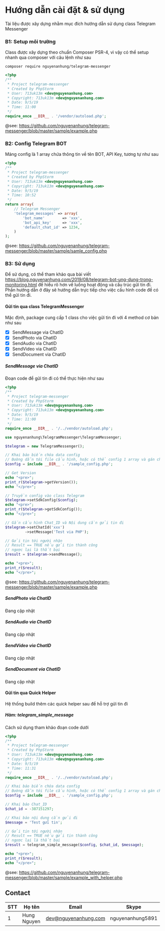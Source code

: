 # Hướng dẫn cài đặt & sử dụng

Tài liệu được xây dựng nhằm mục đích hướng dẫn sử dụng class Telegram Messenger

### B1: Setup môi trường

Class được xây dựng theo chuẩn Composer PSR-4, vì vậy có thể setup nhanh qua composer với câu lệnh như sau

```shell
composer require nguyenanhung/telegram-messenger
```

```php
<?php
/**
 * Project telegram-messenger
 * Created by PhpStorm
 * User: 713uk13m <dev@nguyenanhung.com>
 * Copyright: 713uk13m <dev@nguyenanhung.com>
 * Date: 9/5/19
 * Time: 11:00
 */
require_once __DIR__ . '/vendor/autoload.php';
```

@see: https://github.com/nguyenanhung/telegram-messenger/blob/master/sample/example.php

### B2: Config Telegram BOT

Mảng config là 1 array chứa thông tin về tên BOT, API Key, tương tự như sau

```php
<?php
/**
 * Project telegram-messenger
 * Created by PhpStorm
 * User: 713uk13m <dev@nguyenanhung.com>
 * Copyright: 713uk13m <dev@nguyenanhung.com>
 * Date: 9/5/19
 * Time: 10:52
 */
return array(
    // Telegram Messenger
    'telegram_messages' => array(
        'bot_name'        => 'xxx',
        'bot_api_key'     => 'xxx',
        'default_chat_id' => 1234,
    )
);
```

@see: https://github.com/nguyenanhung/telegram-messenger/blob/master/sample/samle_config.php

### B3: Sử dụng

Để sử dụng, có thể tham khảo qua bài viết https://blog.nguyenanhung.com/2019/08/telegram-bot-ung-dung-trong-monitoring.html để hiểu rõ hơn về luồng hoạt động và cấu trúc gửi tin đi. Phần hướng dẫn ở đây sẽ hướng dẫn trực tiếp cho việc cấu hình code
để có thể gửi tin đi.

#### Gửi tin qua class TelegramMessenger

Mặc định, package cung cấp 1 class cho việc gửi tin đi với 4 method cơ bản như sau

- [x] SendMessage via ChatID
- [x] SendPhoto via ChatID
- [x] SendAudio via ChatID
- [x] SendVideo via ChatID
- [x] SendDocument via ChatID

##### SendMessage via ChatID

Đoạn code để gửi tin đi có thể thực hiện như sau

```php
<?php
/**
 * Project telegram-messenger
 * Created by PhpStorm
 * User: 713uk13m <dev@nguyenanhung.com>
 * Copyright: 713uk13m <dev@nguyenanhung.com>
 * Date: 9/5/19
 * Time: 11:00
 */
require_once __DIR__ . '/../vendor/autoload.php';

use nguyenanhung\TelegramMessenger\TelegramMessenger;

$telegram = new TelegramMessenger();

// Khai báo biến chứa data config
// Đường dẫn tới file cấu hình, hoặc có thể config 1 array và gán cho biến config
$config = include __DIR__ . '/sample_config.php';

// Get Version
echo "<pre>";
print_r($telegram->getVersion());
echo "</pre>";

// Truyền config vào class Telegram
$telegram->setSdkConfig($config);
echo "<pre>";
print_r($telegram->getSdkConfig());
echo "</pre>";

// Gắn cấu hình Chat_ID và Nội dung cần gửi tin đi
$telegram->setChatId('xxx')
         ->setMessage('Test via PHP');

// Gửi tin tới người nhận
// Result == TRUE nếu gửi tin thành công
// ngược lại là thất bại
$result = $telegram->sendMessage();

echo "<pre>";
print_r($result);
echo "</pre>";

```

@see: https://github.com/nguyenanhung/telegram-messenger/blob/master/sample/example.php

##### SendPhoto via ChatID

Đang cập nhật

##### SendAudio via ChatID

Đang cập nhật

##### SendVideo via ChatID

Đang cập nhật

##### SendDocument via ChatID

Đang cập nhật

#### Gửi tin qua Quick Helper

Hệ thống build thêm các quick helper sau để hỗ trợ gửi tin đi

##### Hàm: telegram_simple_message

Cách sử dụng tham khảo đoạn code dưới

```php
<?php
/**
 * Project telegram-messenger
 * Created by PhpStorm
 * User: 713uk13m <dev@nguyenanhung.com>
 * Copyright: 713uk13m <dev@nguyenanhung.com>
 * Date: 9/5/19
 * Time: 11:31
 */
require_once __DIR__ . '/../vendor/autoload.php';

// Khai báo biến chứa data config
// Đường dẫn tới file cấu hình, hoặc có thể config 1 array và gán cho biến config
$config = include __DIR__ . '/sample_config.php';

// Khai báo Chat_ID
$chat_id = -387151297;

// Khai báo nội dung cần gửi đi
$message = 'Test gửi tin';

// Gửi tin tới người nhận
// Result == TRUE nếu gửi tin thành công
// ngược lại là thất bại
$result = telegram_simple_message($config, $chat_id, $message);

echo "<pre>";
print_r($result);
echo "</pre>";
```

@see: https://github.com/nguyenanhung/telegram-messenger/blob/master/sample/example_with_helper.php

## Contact

| STT  | Họ tên         | Email                | Skype            |
| ---- | -------------- | -------------------- | ---------------- |
| 1    | Hung Nguyen    | dev@nguyenanhung.com | nguyenanhung5891 |
